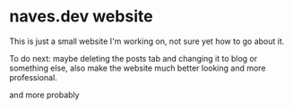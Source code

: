 # naves.dev website
This is just a small website I'm working on, not sure yet how to go about it.

To do next: maybe deleting the posts tab and changing it to blog or something else, also make the website much better looking and more professional.

and more probably 
